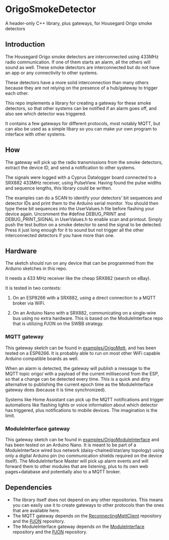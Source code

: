 # OrigoSmokeDetector
A header-only C++ library, plus gateways, for Housegard Origo smoke detectors

## Introduction
The Housegard Origo smoke detectors are interconnected using 433MHz radio communication. If one of them starts an alarm, all the others will sound as well.
These smoke detectors are interconnected but do not have an app or any connectivity to other systems.

These detectors have a more solid interconnection than many others because they are not relying on the presence of a hub/gateway to trigger each other.

This repo implements a library for creating a gateway for these smoke detectors, so that other systems can be notified if an alarm goes off, and also see which detector was triggered.

It contains a few gateways for different protocols, most notably MQTT, but can also be used as a simple libary so you can make yur own program to interface with other systems.

## How
The gateway will pick up the radio transmissions from the smoke detectors, extract the device ID, and send a notification to other systems.

The signals were logged with a Cyprus Datalogger board connected to a SRX882 433MHz receiver, using PulseView. Having found the pulse widths and sequence lengths, this library could be written.

The examples can do a SCAN to identify your detectors' bit sequences and detector IDs and print them to the Arduino serial monitor. You should then type these bit sequences into the UserValues.h file before flashing your device again. Uncomment the #define DEBUG_PRINT and DEBUG_PRINT_SIGNAL in UserValues.h to enable scan and printout. Simply push the test button on a smoke detector to send the signal to be detected. Press it just long enough for it to sound but not trigger all the other interconnected detectors if you have more than one.

## Hardware
The sketch should run on any device that can be programmed from the Arduino sketches in this repo.

It needs a 433 MHz receiver like the cheap SRX882 (search on eBay).

It is tested in two contexts:

1. On an ESP8266 with a SRX882, using a direct connection to a MQTT broker via WiFi.

2. On an Arduino Nano with a SRX882, communicating on a single-wire bus using no extra hardware. This is based on the ModuleInterface repo that is utilizing PJON on the SWBB strategy.

### MQTT gateway
This gateway sketch can be found in [examples/OrigoMqtt](examples/OrigoMqtt), and has been tested on a ESP8266. It is probably able to run on most other WiFi capable Arduino compatible boards as well.

When an alarm is detected, the gateway will publish a message to the MQTT topic origo/<numeric device ID> with a payload of the current millisecond from the ESP, so that a change can be detected every time. This is a quick and dirty alternative to publishing the current epoch time as the ModuleInterface gateway does (because it is time synchronized).
  
Systems like Home Assistant can pick up the MQTT notifications and trigger automations like flashing lights or voice information about which detector has triggered, plus notifications to mobile devices. The imagination is the limit.

### ModuleInterface gateway
This gateway sketch can be found in [examples/OrigoModuleInterface](examples/OrigoModuleInterface) and has been tested on an Arduino Nano. It is meant to be part of a ModuleInterface wired bus network (daisy-chained/star/any topology) using only a digital Arduino pin (no communication shields required on the device itself).
The ModuleInterface Master will pick up alarm events and will forward them to other modules that are listening, plus to its own web pages+database and potentially also to a MQTT broker.

## Dependencies
* The library itself does not depend on any other repositories. This means you can easily use it to create gateways to other protocols than the ones that are available here.
* The MQTT gateway depends on the [ReconnectingMqttClient](https://github.com/fredilarsen/ReconnectingMqttClient) repository and the [PJON](https://github.com/gioblu/PJON) repository.
* The ModuleInterface gateway depends on the [ModuleInterface](https://github.com/fredilarsen/ModuleInterface) repository and the [PJON](https://github.com/gioblu/PJON) repository.
